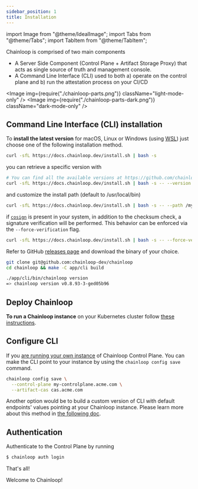 ```yaml
---
sidebar_position: 1
title: Installation
---
```


import Image from "@theme/IdealImage";
import Tabs from "@theme/Tabs";
import TabItem from "@theme/TabItem";

Chainloop is comprised of two main components

- A Server Side Component (Control Plane + Artifact Storage Proxy) that acts as single source of truth and management console.
- A Command Line Interface (CLI) used to both a) operate on the control plane and b) run the attestation process on your CI/CD

<Image img={require("./chainloop-parts.png")} className="light-mode-only" />
<Image img={require("./chainloop-parts-dark.png")} className="dark-mode-only" />

## Command Line Interface (CLI) installation

To **install the latest version** for macOS, Linux or Windows (using [WSL](https://learn.microsoft.com/en-us/windows/wsl/install)) just choose one of the following installation method.

<Tabs>
  <TabItem value="script" label="Installation Script" default>

```bash
curl -sfL https://docs.chainloop.dev/install.sh | bash -s
```

you can retrieve a specific version with

```bash
# You can find all the available versions at https://github.com/chainloop-dev/chainloop/releases
curl -sfL https://docs.chainloop.dev/install.sh | bash -s -- --version vx.x.x
```

and customize the install path (default to /usr/local/bin)

```bash
curl -sfL https://docs.chainloop.dev/install.sh | bash -s -- --path /my-path
```

if [`cosign`](https://docs.sigstore.dev/cosign) is present in your system, in addition to the checksum check, a signature verification will be performed. This behavior can be enforced via the `--force-verification` flag.

```bash
curl -sfL https://docs.chainloop.dev/install.sh | bash -s -- --force-verification
```

</TabItem>
<TabItem value="github" label="GitHub Release">

Refer to GitHub [releases page](https://github.com/chainloop-dev/chainloop/releases) and download the binary of your choice.

</TabItem>
<TabItem value="source" label="From Source">

```sh
git clone git@github.com:chainloop-dev/chainloop
cd chainloop && make -C app/cli build

./app/cli/bin/chainloop version
=> chainloop version v0.8.93-3-ged05b96
```

</TabItem>
</Tabs>

## Deploy Chainloop

**To run a Chainloop instance** on your Kubernetes cluster follow [these instructions](/guides/deployment/k8s).

## Configure CLI

If you [are running your own instance](/guides/deployment/k8s) of Chainloop Control Plane. You can make the CLI point to your instance by using the `chainloop config save` command.

```sh
chainloop config save \
  --control-plane my-controlplane.acme.com \
  --artifact-cas cas.acme.com
```

Another option would be to build a custom version of CLI with default endpoints' values pointing at your Chainloop instance. Please learn more about this method in [the following doc](https://github.com/chainloop-dev/chainloop/tree/main/app/cli#updating-default-values).

## Authentication

Authenticate to the Control Plane by running

```bash
$ chainloop auth login
```

That's all!

Welcome to Chainloop!
